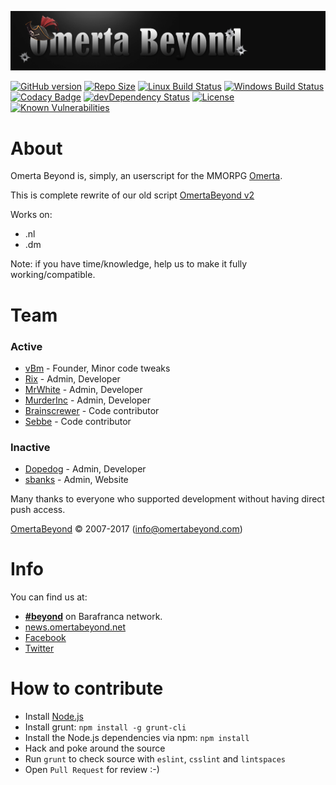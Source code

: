 ![OBv3](src/images/logo.png "Omerta Beyond v3")

[![GitHub version](https://badge.fury.io/gh/OmertaBeyond%2FOBv3.svg)](https://github.com/OmertaBeyond/OBv3/releases)
[![Repo Size](https://reposs.herokuapp.com/?path=OmertaBeyond/OBv3)](https://github.com/OmertaBeyond/OBv3/archive/master.zip)
[![Linux Build Status](https://img.shields.io/travis/OmertaBeyond/OBv3/master.svg?label=Linux%20build)](https://travis-ci.org/OmertaBeyond/OBv3)
[![Windows Build Status](https://img.shields.io/appveyor/ci/vBm/OBv3/master.svg?label=Windows%20build)](https://ci.appveyor.com/project/vBm/obv3)
[![Codacy Badge](https://img.shields.io/codacy/3b9bd8fcf7254a0f86bcc5db152a39a5.svg)](https://www.codacy.com/public/OmertaBeyond/OBv3)
[![devDependency Status](https://img.shields.io/david/dev/OmertaBeyond/OBv3.svg)](https://david-dm.org/OmertaBeyond/OBv3#info=devDependencies)
[![License](https://img.shields.io/badge/license-GPLv3-blue.svg)](http://opensource.org/licenses/GPL-3.0)
[![Known Vulnerabilities](https://snyk.io/test/github/OmertaBeyond/OBv3/badge.svg)](https://snyk.io/test/github/OmertaBeyond/OBv3)

# About

Omerta Beyond is, simply, an userscript for the MMORPG [Omerta](http://www.barafranca.com).

This is complete rewrite of our old script [OmertaBeyond v2](https://github.com/OmertaBeyond/OBv2)


Works on:
 * .nl
 * .dm

Note: if you have time/knowledge, help us to make it fully working/compatible.


# Team

### Active
- [vBm](https://github.com/vBm) - Founder, Minor code tweaks
- [Rix](https://github.com/Gwildor) - Admin, Developer
- [MrWhite](https://github.com/Ivdbroek85) - Admin, Developer
- [MurderInc](https://github.com/baelor) - Admin, Developer
- [Brainscrewer](https://github.com/Brainscrewer) - Code contributor
- [Sebbe](https://github.com/Sebbe) - Code contributor

### Inactive
- [Dopedog](https://github.com/TheDopedog) - Admin, Developer
- [sbanks](https://github.com/susanbanks) - Admin, Website

Many thanks to everyone who supported development without having direct push access.

[OmertaBeyond](http://www.omertabeyond.net/) © 2007-2017 (info@omertabeyond.com)


# Info

You can find us at:

 * [**#beyond**](irc://irc.barafranca.com/beyond "irc://irc.barafranca.com/beyond") on Barafranca network.
 * [news.omertabeyond.net](http://news.omertabeyond.net)
 * [Facebook](http://www.facebook.com/OmertaBeyond)
 * [Twitter](http://twitter.com/omertabeyond)


# How to contribute

* Install [Node.js](http://nodejs.org/download/)
* Install grunt: `npm install -g grunt-cli`
* Install the Node.js dependencies via npm: `npm install`
* Hack and poke around the source
* Run `grunt` to check source with `eslint`, `csslint` and `lintspaces`
* Open `Pull Request` for review :-)
